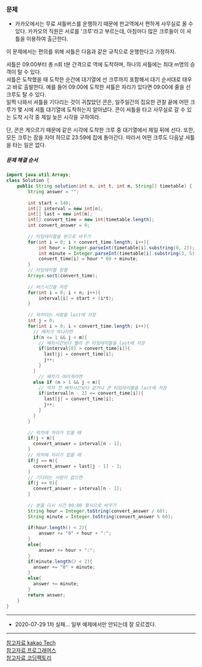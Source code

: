 ### 문제
* 카카오에서는 무료 셔틀버스를 운행하기 때문에 판교역에서 편하게 사무실로 올 수 있다. 카카오의 직원은 서로를 '크루'라고 부르는데, 아침마다 많은 크루들이 이 셔틀을 이용하여 출근한다.<br/>

이 문제에서는 편의를 위해 셔틀은 다음과 같은 규칙으로 운행한다고 가정하자.<br/>

셔틀은 09:00부터 총 n회 t분 간격으로 역에 도착하며, 하나의 셔틀에는 최대 m명의 승객이 탈 수 있다.<br/>
셔틀은 도착했을 때 도착한 순간에 대기열에 선 크루까지 포함해서 대기 순서대로 태우고 바로 출발한다. 예를 들어 09:00에 도착한 셔틀은 자리가 있다면 09:00에 줄을 선 크루도 탈 수 있다.<br/>
일찍 나와서 셔틀을 기다리는 것이 귀찮았던 콘은, 일주일간의 집요한 관찰 끝에 어떤 크루가 몇 시에 셔틀 대기열에 도착하는지 알아냈다. 콘이 셔틀을 타고 사무실로 갈 수 있는 도착 시각 중 제일 늦은 시각을 구하여라.<br/>

단, 콘은 게으르기 때문에 같은 시각에 도착한 크루 중 대기열에서 제일 뒤에 선다. 또한, 모든 크루는 잠을 자야 하므로 23:59에 집에 돌아간다. 따라서 어떤 크루도 다음날 셔틀을 타는 일은 없다.<br/>

##### 문제 해결 순서

```java
import java.util.Arrays;
class Solution {
    public String solution(int n, int t, int m, String[] timetable) {
        String answer = "";
        
        int start = 540;
        int[] interval = new int[n];
        int[] last = new int[m];
        int[] convert_time = new int[timetable.length];
        int convert_answer = 0;
        
        // 타임테이블을 분으로 바꾸기
        for(int i = 0; i < convert_time.length; i++){
            int hour = Integer.parseInt(timetable[i].substring(0, 2));
            int minute = Integer.parseInt(timetable[i].substring(3, 5));
            convert_time[i] = hour * 60 + minute;
        }
        // 타임테이블 정렬
        Arrays.sort(convert_time);
        
        // 버스시간을 저장
        for(int i = 0; i < n; i++){
            interval[i] = start + (i*t);         
        }
        
        // 막차타는 사람들 last에 저장
        int j = 0;
        for(int i = 0; i < convert_time.length; i++){
          // 배차가 하나라면
          if(n <= 1 && j < m){
            // 배차시간보다 빨리 온 타임테이블을 last에 저장
            if(interval[0] > convert_time[i]){
              last[j] = convert_time[i];
              j++;
            }
          }
            // 배차가 여러개라면
          else if (n > 1 && j < m){
            // 막차 전 배차시간보다 같거나 큰 타임테이블을 last에 저장
            if(interval[n - 2] <= convert_time[i]){
              last[j] = convert_time[i];
              j++;
            }
          }
        }
        
        // 막차에 자리가 있을 때
        if(j < m){
          convert_answer = interval[n - 1];
        }
        // 막차에 자리가 없을 때
        if(j == m){
          convert_answer = last[j - 1] - 1;
        }
        // 기다리는 사람이 없으면
        if(j == 0){
          convert_answer = interval[n - 1];
        }
        
        // 분을 다시 시간 00:00 형식으로 바꾸기
        String hour = Integer.toString(convert_answer / 60);
        String minute = Integer.toString(convert_answer % 60);
        
        if(hour.length() < 2){
            answer += "0" + hour + ":";
        }
        else{
            answer += hour + ":";
        }
        if(minute.length() < 2){
          answer += "0" + minute;
        }
        else{
          answer += minute;
        }
        return answer;
    }
}
```
---
* 2020-07-29 1차 실패... 일부 예제에서만 안되는데 잘 모르겠다.
---
[참고자료 kakao Tech](https://tech.kakao.com/2017/09/27/kakao-blind-recruitment-round-1/)<br/>
[참고자료 프로그래머스](https://programmers.co.kr/)<br/>
[참고자료 코딩팩토리](https://coding-factory.tistory.com/552)

